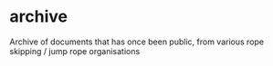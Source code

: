 # archive
Archive of documents that has once been public, from various rope skipping / jump rope organisations
